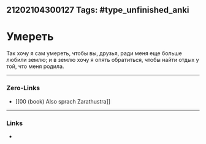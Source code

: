21202104300127
Tags: #type_unfinished_anki 
---
# Умереть

Так хочу я сам умереть, чтобы вы, друзья, ради меня еще больше любили землю; и в землю хочу я опять обратиться, чтобы найти отдых у той, что меня родила.

---
### Zero-Links
- [[00 (book) Also sprach Zarathustra]]
---
### Links
-